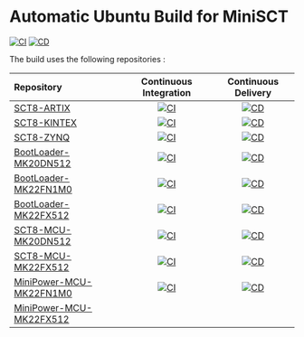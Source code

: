 # Automatic Ubuntu Build for MiniSCT

[![CI](https://github.com/Semi-ATE/MiniSCT-Linux/actions/workflows/CI.yaml/badge.svg)](https://github.com/Semi-ATE/MiniSCT-Linux/actions/workflows/CI.yaml)
[![CD](https://github.com/Semi-ATE/MiniSCT-Linux/actions/workflows/CD.yaml/badge.svg)](https://github.com/Semi-ATE/MiniSCT-Linux/actions/workflows/CD.yaml)

The build uses the following repositories :

| Repository | Continuous Integration | Continuous Delivery |
|:------ |:----------------------:|:-------------------:|
| [SCT8-ARTIX](https://github.com/Semi-ATE/SCT8-ARTIX) | [![CI](https://github.com/Semi-ATE/SCT8-ARTIX/actions/workflows/CI.yaml/badge.svg)](https://github.com/Semi-ATE/SCT8-ARTIX/actions/workflows/CI.yaml) | [![CD](https://github.com/Semi-ATE/SCT8-ARTIX/actions/workflows/CD.yaml/badge.svg)](https://github.com/Semi-ATE/SCT8-ARTIX/actions/workflows/CD.yaml) |
| [SCT8-KINTEX](https://github.com/Semi-ATE/SCT8-KINTEX) | [![CI](https://github.com/Semi-ATE/SCT8-KINTEX/actions/workflows/CI.yaml/badge.svg)](https://github.com/Semi-ATE/SCT8-KINTEX/actions/workflows/CI.yaml) | [![CD](https://github.com/Semi-ATE/SCT8-KINTEX/actions/workflows/CD.yaml/badge.svg)](https://github.com/Semi-ATE/SCT8-KINTEX/actions/workflows/CD.yaml) |
| [SCT8-ZYNQ](https://github.com/Semi-ATE/SCT8-ZYNQ) | [![CI](https://github.com/Semi-ATE/SCT8-ZYNQ/actions/workflows/CI.yaml/badge.svg)](https://github.com/Semi-ATE/SCT8-ZYNQ/actions/workflows/CI.yaml) | [![CD](https://github.com/Semi-ATE/SCT8-ZYNQ/actions/workflows/CD.yaml/badge.svg)](https://github.com/Semi-ATE/SCT8-ZYNQ/actions/workflows/CD.yaml) |
| [BootLoader-MK20DN512](https://github.com/Semi-ATE/BootLoader-MK20DN512) | [![CI](https://github.com/Semi-ATE/BootLoader-MK22FX512/actions/workflows/CI.yaml/badge.svg)](https://github.com/Semi-ATE/BootLoader-MK22FX512/actions/workflows/CI.yaml) | [![CD](https://github.com/Semi-ATE/BootLoader-MK22FX512/actions/workflows/CD.yaml/badge.svg)](https://github.com/Semi-ATE/BootLoader-MK22FX512/actions/workflows/CD.yaml) |
| [BootLoader-MK22FN1M0](https://github.com/Semi-ATE/BootLoader-MK22FN1M0)  | [![CI](https://github.com/Semi-ATE/BootLoader-MK22FN1M0/actions/workflows/CI.yaml/badge.svg)](https://github.com/Semi-ATE/BootLoader-MK22FN1M0/actions/workflows/CI.yaml) | [![CD](https://github.com/Semi-ATE/BootLoader-MK22FN1M0/actions/workflows/CD.yaml/badge.svg)](https://github.com/Semi-ATE/BootLoader-MK22FN1M0/actions/workflows/CD.yaml) |
| [BootLoader-MK22FX512](https://github.com/Semi-ATE/BootLoader-MK22FX512) | [![CI](https://github.com/Semi-ATE/BootLoader-MK22FX512/actions/workflows/CI.yaml/badge.svg)](https://github.com/Semi-ATE/BootLoader-MK22FX512/actions/workflows/CI.yaml)| [![CD](https://github.com/Semi-ATE/BootLoader-MK22FX512/actions/workflows/CD.yaml/badge.svg)](https://github.com/Semi-ATE/BootLoader-MK22FX512/actions/workflows/CD.yaml) |
| [SCT8-MCU-MK20DN512](https://github.com/Semi-ATE/SCT8-MCU-MK20DN512) | [![CI](https://github.com/Semi-ATE/SCT8-MCU-MK20DN512/actions/workflows/CI.yaml/badge.svg)](https://github.com/Semi-ATE/SCT8-MCU-MK20DN512/actions/workflows/CI.yaml) | [![CD](https://github.com/Semi-ATE/SCT8-MCU-MK20DN512/actions/workflows/CD.yaml/badge.svg)](https://github.com/Semi-ATE/SCT8-MCU-MK20DN512/actions/workflows/CD.yaml) |
| [SCT8-MCU-MK22FX512](https://github.com/Semi-ATE/SCT8-MCU-MK22FX512) | [![CI](https://github.com/Semi-ATE/SCT8-MCU-MK22FX512/actions/workflows/CI.yaml/badge.svg)](https://github.com/Semi-ATE/SCT8-MCU-MK22FX512/actions/workflows/CI.yaml) | [![CD](https://github.com/Semi-ATE/SCT8-MCU-MK22FX512/actions/workflows/CD.yaml/badge.svg)](https://github.com/Semi-ATE/SCT8-MCU-MK22FX512/actions/workflows/CD.yaml) |
| [MiniPower-MCU-MK22FN1M0](https://github.com/Semi-ATE/MiniPower-MCU-MK22FN1M0) | [![CI](https://github.com/Semi-ATE/MiniPower-MCU-MK22FN1M0/actions/workflows/CI.yaml/badge.svg)](https://github.com/Semi-ATE/MiniPower-MCU-MK22FN1M0/actions/workflows/CI.yaml) |[![CD](https://github.com/Semi-ATE/MiniPower-MCU-MK22FN1M0/actions/workflows/CD.yaml/badge.svg)](https://github.com/Semi-ATE/MiniPower-MCU-MK22FN1M0/actions/workflows/CD.yaml) |
| [MiniPower-MCU-MK22FX512](https://github.com/Semi-ATE/MiniPower-MCU-MK22FX512) | | |

